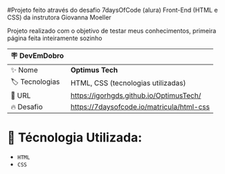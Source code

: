 #Projeto feito através do desafio 7daysOfCode (alura) Front-End (HTML e CSS)
da instrutora Giovanna Moeller

Projeto realizado com o objetivo de testar meus conhecimentos, primeira página feita inteiramente sozinho

| :placard: DevEmDobro |     |
| -------------  | --- |
| :sparkles: Nome        | **Optimus Tech**
| :label: Tecnologias | HTML, CSS (tecnologias utilizadas)
| :rocket: URL         | https://igorhgds.github.io/OptimusTech/
| :fire: Desafio     | https://7daysofcode.io/matricula/html-css

# :hammer: Técnologia Utilizada:

- `HTML`
- `CSS`
